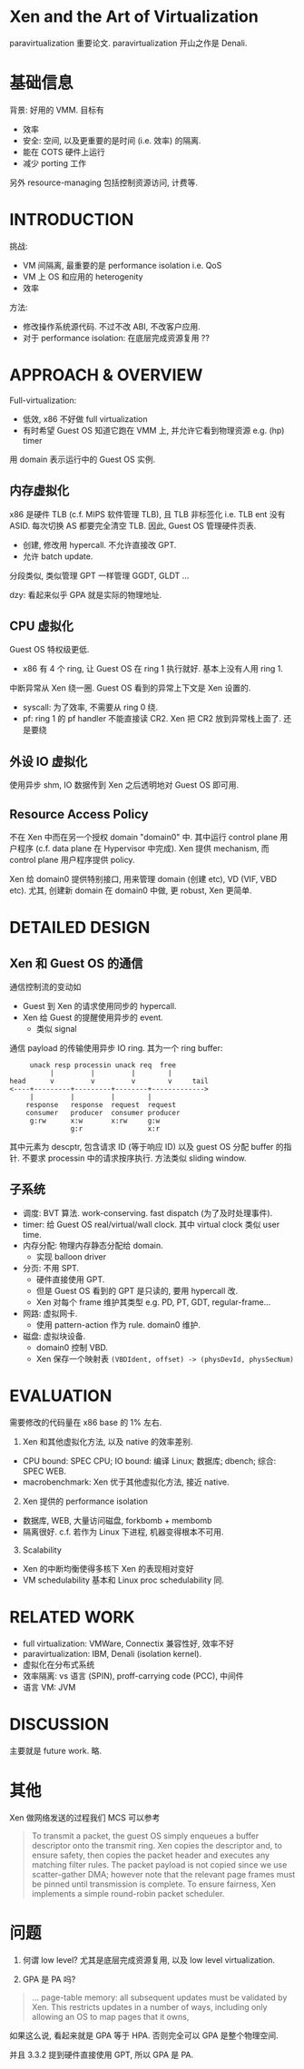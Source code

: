 # Xen and the Art of Virtualization
paravirtualization 重要论文.
paravirtualization 开山之作是 Denali.



# 基础信息
背景: 好用的 VMM. 目标有
* 效率
* 安全: 空间, 以及更重要的是时间 (i.e. 效率) 的隔离.
* 能在 COTS 硬件上运行
* 减少 porting 工作

另外 resource-managing 包括控制资源访问, 计费等.



# INTRODUCTION
挑战:
* VM 间隔离, 最重要的是 performance isolation i.e. QoS
* VM 上 OS 和应用的 heterogenity
* 效率

方法:
* 修改操作系统源代码. 不过不改 ABI, 不改客户应用.
* 对于 performance isolation: 在底层完成资源复用 ??


# APPROACH & OVERVIEW
Full-virtualization:
* 低效, x86 不好做 full virtualization
* 有时希望 Guest OS 知道它跑在 VMM 上, 并允许它看到物理资源 e.g. (hp) timer

用 domain 表示运行中的 Guest OS 实例.

## 内存虚拟化
x86 是硬件 TLB (c.f. MIPS 软件管理 TLB), 且 TLB 非标签化 i.e. TLB ent 没有 ASID.
每次切换 AS 都要完全清空 TLB. 因此, Guest OS 管理硬件页表.
* 创建, 修改用 hypercall. 不允许直接改 GPT.
* 允许 batch update.

分段类似, 类似管理 GPT 一样管理 GGDT, GLDT ...

dzy: 看起来似乎 GPA 就是实际的物理地址.

## CPU 虚拟化
Guest OS 特权级更低.
* x86 有 4 个 ring, 让 Guest OS 在 ring 1 执行就好. 基本上没有人用 ring 1.

中断异常从 Xen 绕一圈. Guest OS 看到的异常上下文是 Xen 设置的.
* syscall: 为了效率, 不需要从 ring 0 绕.
* pf: ring 1 的 pf handler 不能直接读 CR2. Xen 把 CR2 放到异常栈上面了. 还是要绕

## 外设 IO 虚拟化
使用异步 shm, IO 数据传到 Xen 之后透明地对 Guest OS 即可用.

## Resource Access Policy
不在 Xen 中而在另一个授权 domain "domain0" 中.
其中运行 control plane 用户程序 (c.f. data plane 在 Hypervisor 中完成).
Xen 提供 mechanism, 而 control plane 用户程序提供 policy.

Xen 给 domain0 提供特别接口, 用来管理 domain (创建 etc), VD (VIF, VBD etc).
尤其, 创建新 domain 在 domain0 中做, 更 robust, Xen 更简单.



# DETAILED DESIGN

## Xen 和 Guest OS 的通信
通信控制流的变动如
* Guest 到 Xen 的请求使用同步的 hypercall.
* Xen 给 Guest 的提醒使用异步的 event.
  - 类似 signal

通信 payload 的传输使用异步 IO ring. 其为一个 ring buffer:
```
     unack resp processin unack req  free
          |         |         |        |
head      v         v         v        v     tail
<----+---------+---------+--------+------------->
     |         |         |        |
    response   response  request  request
    consumer   producer  consumer producer
     g:rw      x:w       x:rw     g:w
               g:r                x:r
```
其中元素为 descptr, 包含请求 ID (等于响应 ID) 以及 guest OS 分配 buffer 的指针.
不要求 processin 中的请求按序执行. 方法类似 sliding window.

## 子系统
* 调度: BVT 算法. work-conserving. fast dispatch (为了及时处理事件).
* timer: 给 Guest OS real/virtual/wall clock. 其中 virtual clock 类似 user time.
* 内存分配: 物理内存静态分配给 domain.
  - 实现 balloon driver
* 分页: 不用 SPT.
  - 硬件直接使用 GPT.
  - 但是 Guest OS 看到的 GPT 是只读的, 要用 hypercall 改.
  - Xen 对每个 frame 维护其类型 e.g. PD, PT, GDT, regular-frame...
* 网路: 虚拟网卡.
  - 使用 pattern-action 作为 rule. domain0 维护.
* 磁盘: 虚拟块设备.
  - domain0 控制 VBD.
  - Xen 保存一个映射表 `(VBDIdent, offset) -> (physDevId, physSecNum)`


# EVALUATION
需要修改的代码量在 x86 base 的 1% 左右.

1. Xen 和其他虚拟化方法, 以及 native 的效率差别.
  - CPU bound: SPEC CPU; IO bound: 编译 Linux; 数据库; dbench; 综合: SPEC WEB.
  - macrobenchmark: Xen 优于其他虚拟化方法, 接近 native.

2. Xen 提供的 performance isolation
  - 数据库, WEB, 大量访问磁盘, forkbomb + membomb
  - 隔离很好. c.f. 若作为 Linux 下进程, 机器变得根本不可用.

3. Scalability
  - Xen 的中断均衡使得多核下 Xen 的表现相对变好
  - VM schedulability 基本和 Linux proc schedulability 同.



# RELATED WORK
* full virtualization: VMWare, Connectix 兼容性好, 效率不好
* paravirtualization: IBM, Denali (isolation kernel).
* 虚拟化在分布式系统
* 效率隔离: vs 语言 (SPIN), proff-carrying code (PCC), 中间件
* 语言 VM: JVM



# DISCUSSION
主要就是 future work. 略.


# 其他
Xen 做网络发送的过程我们 MCS 可以参考

> To transmit a packet, the guest OS simply enqueues a buffer descriptor onto
> the transmit ring. Xen copies the descriptor and, to ensure safety, then
> copies the packet header and executes any matching filter rules. The packet
> payload is not copied since we use scatter-gather DMA; however note that the
> relevant page frames must be pinned until transmission is complete. To ensure
> fairness, Xen implements a simple round-robin packet scheduler.


# 问题
1. 何谓 low level? 尤其是底层完成资源复用, 以及 low level virtualization.

2. GPA 是 PA 吗?

> ... page-table memory: all subsequent updates must be validated by Xen. This
> restricts updates in a number of ways, including only allowing an OS to map
> pages that it owns,

如果这么说, 看起来就是 GPA 等于 HPA. 否则完全可以 GPA 是整个物理空间.

并且 3.3.2 提到硬件直接使用 GPT, 所以 GPA 是 PA.
